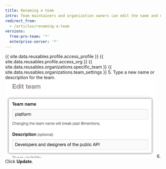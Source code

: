 ```yaml
---
title: Renaming a team
intro: Team maintainers and organization owners can edit the name and description of a team.
redirect_from:
  - /articles/renaming-a-team
versions:
  free-pro-team: '*'
  enterprise-server: '*'
---
```


{{ site.data.reusables.profile.access_profile }}
{{ site.data.reusables.profile.access_org }}
{{ site.data.reusables.organizations.specific_team }}
{{ site.data.reusables.organizations.team_settings }}
5. Type a new name or description for the team.
  ![Fields for team name and description](/assets/images/help/teams/team-name-description.png)
6. Click **Update**.
